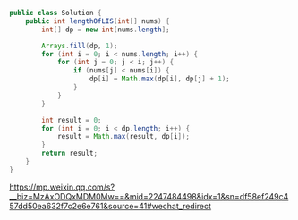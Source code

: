 ```java
public class Solution {
    public int lengthOfLIS(int[] nums) {
        int[] dp = new int[nums.length];

        Arrays.fill(dp, 1);
        for (int i = 0; i < nums.length; i++) {
            for (int j = 0; j < i; j++) {
                if (nums[j] < nums[i]) {
                    dp[i] = Math.max(dp[i], dp[j] + 1);
                }
            }
        }

        int result = 0;
        for (int i = 0; i < dp.length; i++) {
            result = Math.max(result, dp[i]);
        }
        return result;
    }
}

```

https://mp.weixin.qq.com/s?__biz=MzAxODQxMDM0Mw==&mid=2247484498&idx=1&sn=df58ef249c457dd50ea632f7c2e6e761&source=41#wechat_redirect